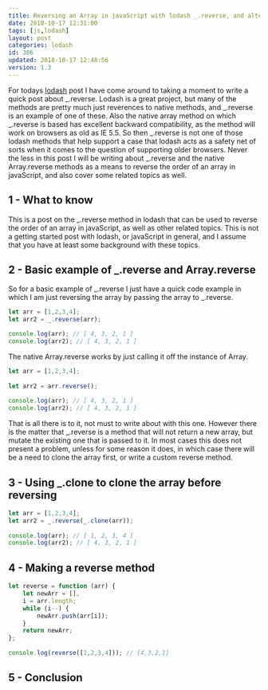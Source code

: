 ```yaml
---
title: Reversing an Array in javaScript with lodash _.reverse, and alternatives
date: 2018-10-17 12:31:00
tags: [js,lodash]
layout: post
categories: lodash
id: 306
updated: 2018-10-17 12:48:56
version: 1.3
---
```


For todays [lodash](https://lodash.com/) post I have come around to taking a moment to write a quick post about \_.reverse. Lodash is a great project, but many of the methods are pretty much just reverences to native methods, and \_.reverse is an example of one of these. Also the native array method on which \_.reverse is based has excellent backward compatibility, as the method will work on browsers as old as IE 5.5. So then \_.reverse is not one of those lodash methods that help support a case that lodash acts as a safety net of sorts when it comes to the question of supporting older browsers. Never the less in this post I will be writing about \_.reverse and the native Array.reverse methods as a means to reverse the order of an array in javaScript, and also cover some related topics as well.

<!-- more -->

## 1 - What to know

This is a post on the \_.reverse method in lodash that can be used to reverse the order of an array in javaScript, as well as other related topics. This is not a getting started post with lodash, or javaScript in general, and I assume that you have at least some background with these topics.

## 2 - Basic example of \_.reverse and Array.reverse

So for a basic example of \_.reverse I just have a quick code example in which I am just reversing the array by passing the array to \_.reverse.

```js
let arr = [1,2,3,4];
let arr2 = _.reverse(arr);

console.log(arr); // [ 4, 3, 2, 1 ]
console.log(arr2); // [ 4, 3, 2, 1 ]
```

The native Array.reverse works by just calling it off the instance of Array.

```js
let arr = [1,2,3,4];
 
let arr2 = arr.reverse();
 
console.log(arr); // [ 4, 3, 2, 1 ]
console.log(arr2); // [ 4, 3, 2, 1 ]
```

That is all there is to it, not must to write about with this one. However there is the matter that \_.reverse is a method that will not return a new array, but mutate the existing one that is passed to it. In most cases this does not present a problem, unless for some reason it does, in which case there will be a need to clone the array first, or write a custom reverse method.

## 3 - Using _.clone to clone the array before reversing

```js
let arr = [1,2,3,4];
let arr2 = _.reverse(_.clone(arr));
 
console.log(arr); // [ 1, 2, 3, 4 ]
console.log(arr2); // [ 4, 3, 2, 1 ]
```

## 4 - Making a reverse method

```js
let reverse = function (arr) {
    let newArr = [],
    i = arr.length;
    while (i--) {
        newArr.push(arr[i]);
    }
    return newArr;
};
 
console.log(reverse([1,2,3,4])); // [4,3,2,1]
```

## 5 - Conclusion
